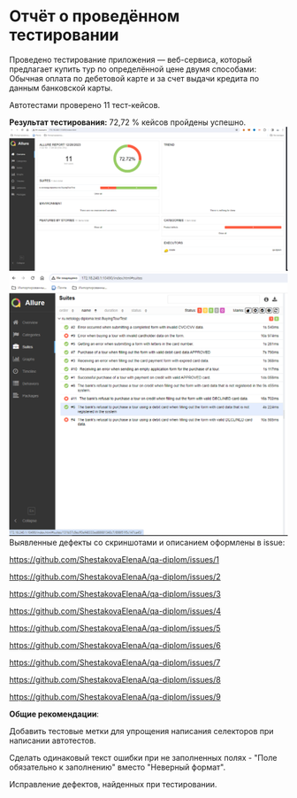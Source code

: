 # Отчёт о проведённом тестировании
Проведено тестирование приложения — веб-сервиса, который предлагает купить тур по определённой цене двумя способами:
Обычная оплата по дебетовой карте и за счет выдачи кредита по данным банковской карты.

Автотестами проверено 11 тест-кейсов.

**Результат тестирования:** 72,72 % кейсов пройдены успешно.
![img_1.png](../img_1.png)
![img_2.png](../img_2.png)
Выявленные дефекты со скриншотами и описанием оформлены в issue:

https://github.com/ShestakovaElenaA/qa-diplom/issues/1

https://github.com/ShestakovaElenaA/qa-diplom/issues/2

https://github.com/ShestakovaElenaA/qa-diplom/issues/3

https://github.com/ShestakovaElenaA/qa-diplom/issues/4

https://github.com/ShestakovaElenaA/qa-diplom/issues/5

https://github.com/ShestakovaElenaA/qa-diplom/issues/6

https://github.com/ShestakovaElenaA/qa-diplom/issues/7

https://github.com/ShestakovaElenaA/qa-diplom/issues/8

https://github.com/ShestakovaElenaA/qa-diplom/issues/9

**Общие рекомендации**:

Добавить тестовые метки для упрощения написания селекторов при написании автотестов.

Сделать одинаковый текст ошибки при не заполненных полях - "Поле обязательно к заполнению" вместо "Неверный формат".

Исправление дефектов, найденных при тестировании.